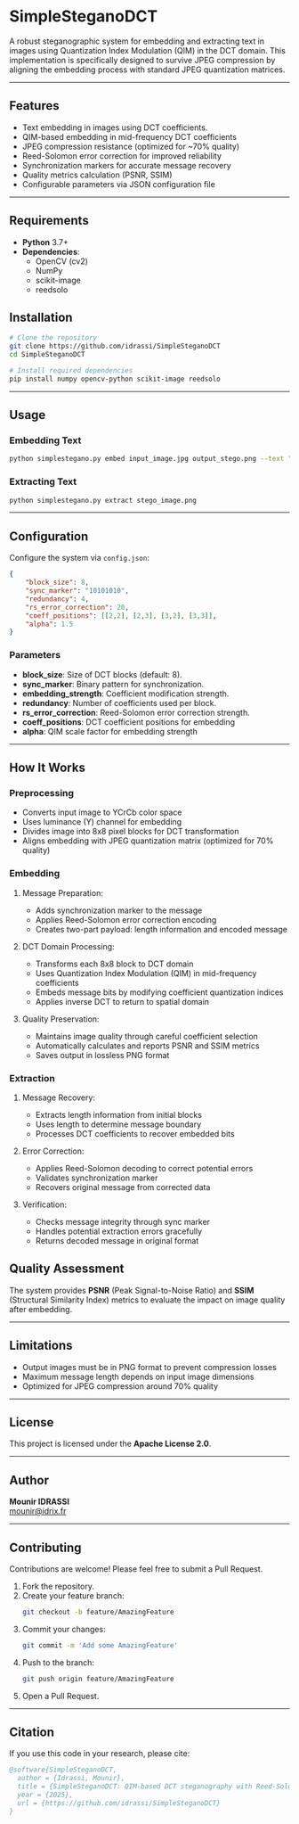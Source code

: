 # SimpleSteganoDCT

A robust steganographic system for embedding and extracting text in images using Quantization Index Modulation (QIM) in the DCT domain. This implementation is specifically designed to survive JPEG compression by aligning the embedding process with standard JPEG quantization matrices.

---

## Features

- Text embedding in images using DCT coefficients.
- QIM-based embedding in mid-frequency DCT coefficients
- JPEG compression resistance (optimized for ~70% quality)
- Reed-Solomon error correction for improved reliability
- Synchronization markers for accurate message recovery
- Quality metrics calculation (PSNR, SSIM)
- Configurable parameters via JSON configuration file

---

## Requirements

- **Python** 3.7+
- **Dependencies**:
  - OpenCV (cv2)
  - NumPy
  - scikit-image
  - reedsolo

## Installation

```bash
# Clone the repository
git clone https://github.com/idrassi/SimpleSteganoDCT
cd SimpleSteganoDCT

# Install required dependencies
pip install numpy opencv-python scikit-image reedsolo
```

---

## Usage

### Embedding Text

```bash
python simplestegano.py embed input_image.jpg output_stego.png --text "Your secret message"
```

### Extracting Text

```bash
python simplestegano.py extract stego_image.png
```

---

## Configuration

Configure the system via `config.json`:

```json
{
    "block_size": 8,
    "sync_marker": "10101010",
    "redundancy": 4,
    "rs_error_correction": 20,
    "coeff_positions": [[2,2], [2,3], [3,2], [3,3]],
    "alpha": 1.5
}
```

### Parameters
- **block_size**: Size of DCT blocks (default: 8).
- **sync_marker**: Binary pattern for synchronization.
- **embedding_strength**: Coefficient modification strength.
- **redundancy**: Number of coefficients used per block.
- **rs_error_correction**: Reed-Solomon error correction strength.
- **coeff_positions**: DCT coefficient positions for embedding
- **alpha**: QIM scale factor for embedding strength

---

## How It Works

### Preprocessing
- Converts input image to YCrCb color space
- Uses luminance (Y) channel for embedding
- Divides image into 8x8 pixel blocks for DCT transformation
- Aligns embedding with JPEG quantization matrix (optimized for 70% quality)

### Embedding
1. Message Preparation:
   - Adds synchronization marker to the message
   - Applies Reed-Solomon error correction encoding
   - Creates two-part payload: length information and encoded message

2. DCT Domain Processing:
   - Transforms each 8x8 block to DCT domain
   - Uses Quantization Index Modulation (QIM) in mid-frequency coefficients
   - Embeds message bits by modifying coefficient quantization indices
   - Applies inverse DCT to return to spatial domain

3. Quality Preservation:
   - Maintains image quality through careful coefficient selection
   - Automatically calculates and reports PSNR and SSIM metrics
   - Saves output in lossless PNG format

### Extraction
1. Message Recovery:
   - Extracts length information from initial blocks
   - Uses length to determine message boundary
   - Processes DCT coefficients to recover embedded bits

2. Error Correction:
   - Applies Reed-Solomon decoding to correct potential errors
   - Validates synchronization marker
   - Recovers original message from corrected data

3. Verification:
   - Checks message integrity through sync marker
   - Handles potential extraction errors gracefully
   - Returns decoded message in original format

## Quality Assessment

The system provides **PSNR** (Peak Signal-to-Noise Ratio) and **SSIM** (Structural Similarity Index) metrics to evaluate the impact on image quality after embedding.

---

## Limitations

- Output images must be in PNG format to prevent compression losses
- Maximum message length depends on input image dimensions
- Optimized for JPEG compression around 70% quality

---

## License

This project is licensed under the **Apache License 2.0**.

---

## Author

**Mounir IDRASSI**  
[mounir@idrix.fr](mailto:mounir@idrix.fr)

---

## Contributing

Contributions are welcome! Please feel free to submit a Pull Request.

1. Fork the repository.
2. Create your feature branch:
   ```bash
   git checkout -b feature/AmazingFeature
   ```
3. Commit your changes:
   ```bash
   git commit -m 'Add some AmazingFeature'
   ```
4. Push to the branch:
   ```bash
   git push origin feature/AmazingFeature
   ```
5. Open a Pull Request.

---

## Citation

If you use this code in your research, please cite:

```bibtex
@software{SimpleSteganoDCT,
  author = {Idrassi, Mounir},
  title = {SimpleSteganoDCT: QIM-based DCT steganography with Reed-Solomon error correction},
  year = {2025},
  url = {https://github.com/idrassi/SimpleSteganoDCT}
}
```
